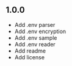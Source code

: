 ## 1.0.0
* Add .env parser
* Add .env encryption
* Add .env sample
* Add .env reader
* Add readme
* Add license